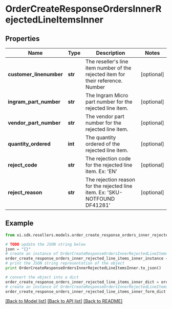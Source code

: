 # OrderCreateResponseOrdersInnerRejectedLineItemsInner


## Properties

Name | Type | Description | Notes
------------ | ------------- | ------------- | -------------
**customer_linenumber** | **str** | The reseller&#39;s line item number of the rejected item for their reference. Number | [optional] 
**ingram_part_number** | **str** | The Ingram Micro part number for the rejected line item. | [optional] 
**vendor_part_number** | **str** | The vendor part number for the rejected line item. | [optional] 
**quantity_ordered** | **int** | The quantity ordered of the rejected line item. | [optional] 
**reject_code** | **str** | The rejection code for the rejected line item. Ex: &#39;EN&#39;  | [optional] 
**reject_reason** | **str** | The rejection reason for the rejected line item. Ex: &#39;SKU-NOTFOUND    DF41281&#39;  | [optional] 

## Example

```python
from xi.sdk.resellers.models.order_create_response_orders_inner_rejected_line_items_inner import OrderCreateResponseOrdersInnerRejectedLineItemsInner

# TODO update the JSON string below
json = "{}"
# create an instance of OrderCreateResponseOrdersInnerRejectedLineItemsInner from a JSON string
order_create_response_orders_inner_rejected_line_items_inner_instance = OrderCreateResponseOrdersInnerRejectedLineItemsInner.from_json(json)
# print the JSON string representation of the object
print OrderCreateResponseOrdersInnerRejectedLineItemsInner.to_json()

# convert the object into a dict
order_create_response_orders_inner_rejected_line_items_inner_dict = order_create_response_orders_inner_rejected_line_items_inner_instance.to_dict()
# create an instance of OrderCreateResponseOrdersInnerRejectedLineItemsInner from a dict
order_create_response_orders_inner_rejected_line_items_inner_form_dict = order_create_response_orders_inner_rejected_line_items_inner.from_dict(order_create_response_orders_inner_rejected_line_items_inner_dict)
```
[[Back to Model list]](../README.md#documentation-for-models) [[Back to API list]](../README.md#documentation-for-api-endpoints) [[Back to README]](../README.md)


